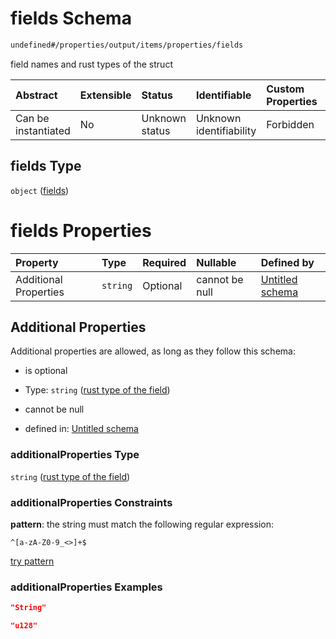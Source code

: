# fields Schema

```txt
undefined#/properties/output/items/properties/fields
```

field names and rust types of the struct

| Abstract            | Extensible | Status         | Identifiable            | Custom Properties | Additional Properties | Access Restrictions | Defined In                                                                           |
| :------------------ | :--------- | :------------- | :---------------------- | :---------------- | :-------------------- | :------------------ | :----------------------------------------------------------------------------------- |
| Can be instantiated | No         | Unknown status | Unknown identifiability | Forbidden         | Allowed               | none                | [algorithm\_indexer.json\*](../../out/algorithm_indexer.json "open original schema") |

## fields Type

`object` ([fields](algorithm_indexer-properties-output-items-properties-fields.md))

# fields Properties

| Property              | Type     | Required | Nullable       | Defined by                                                                                                                                                                           |
| :-------------------- | :------- | :------- | :------------- | :----------------------------------------------------------------------------------------------------------------------------------------------------------------------------------- |
| Additional Properties | `string` | Optional | cannot be null | [Untitled schema](algorithm_indexer-properties-output-items-properties-fields-rust-type-of-the-field.md "undefined#/properties/output/items/properties/fields/additionalProperties") |

## Additional Properties

Additional properties are allowed, as long as they follow this schema:



*   is optional

*   Type: `string` ([rust type of the field](algorithm_indexer-properties-output-items-properties-fields-rust-type-of-the-field.md))

*   cannot be null

*   defined in: [Untitled schema](algorithm_indexer-properties-output-items-properties-fields-rust-type-of-the-field.md "undefined#/properties/output/items/properties/fields/additionalProperties")

### additionalProperties Type

`string` ([rust type of the field](algorithm_indexer-properties-output-items-properties-fields-rust-type-of-the-field.md))

### additionalProperties Constraints

**pattern**: the string must match the following regular expression:&#x20;

```regexp
^[a-zA-Z0-9_<>]+$
```

[try pattern](https://regexr.com/?expression=%5E%5Ba-zA-Z0-9_%3C%3E%5D%2B%24 "try regular expression with regexr.com")

### additionalProperties Examples

```json
"String"
```

```json
"u128"
```

